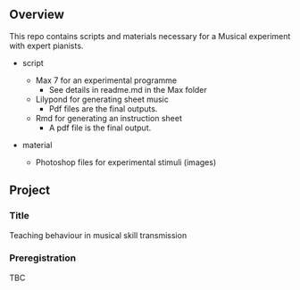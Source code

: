 ## Overview
This repo contains scripts and materials necessary for a Musical experiment with expert pianists.
- script
    + Max 7 for an experimental programme
        + See details in readme.md in the Max folder
    + Lilypond for generating sheet music
        + Pdf files are the final outputs.
    + Rmd for generating an instruction sheet
        + A pdf file is the final output.
    
- material
    + Photoshop files for experimental stimuli (images)

## Project
### Title
Teaching behaviour in musical skill transmission

### Preregistration
TBC